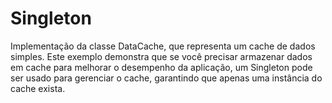 # Singleton

Implementação da classe DataCache, que representa um cache de dados simples. Este exemplo demonstra que se você precisar armazenar dados em cache para melhorar o desempenho da aplicação, um Singleton pode ser usado para gerenciar o cache, garantindo que apenas uma instância do cache exista.
